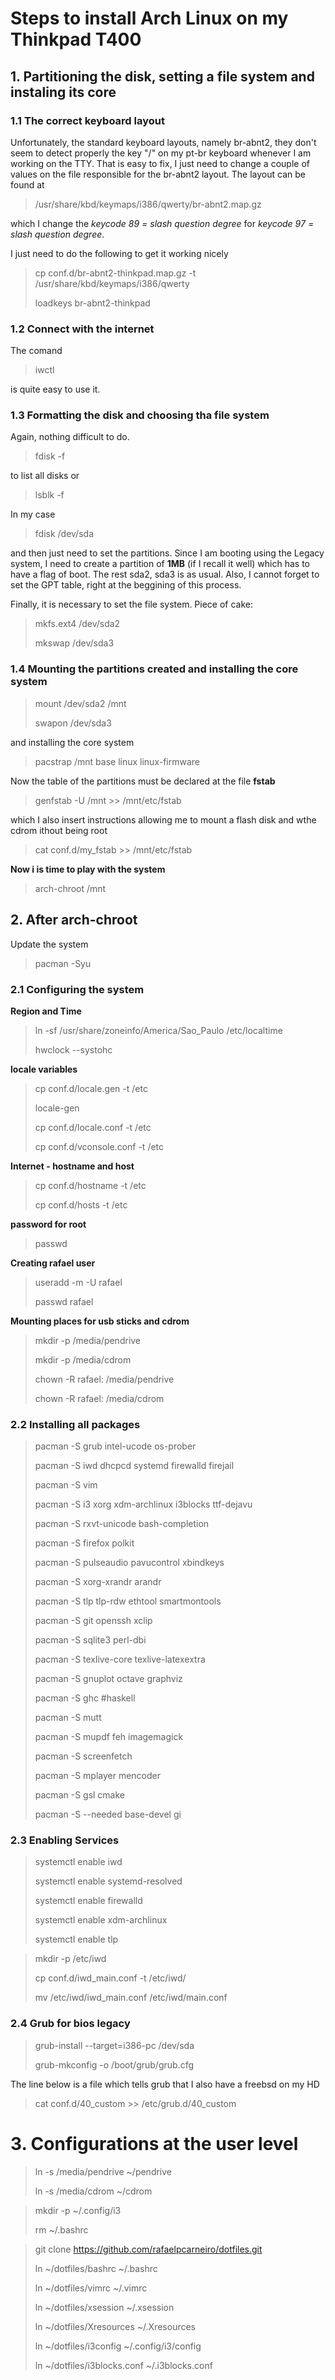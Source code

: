 # Steps to install Arch Linux on my Thinkpad T400

## 1. Partitioning the disk, setting a file system and instaling its core



### 1.1 The correct keyboard layout

Unfortunately, the standard keyboard layouts, namely br-abnt2, they
don't seem to detect properly the key "/" on my pt-br keyboard whenever
I am working on the TTY. That is easy to fix, I just need to change a
couple of values on the file responsible for the br-abnt2 layout. The
layout can be found at

> /usr/share/kbd/keymaps/i386/qwerty/br-abnt2.map.gz

which I change the *keycode 89 = slash question degree* for 
*keycode 97 = slash question degree*.

I just need to do the following to get it working nicely

> cp conf.d/br-abnt2-thinkpad.map.gz -t /usr/share/kbd/keymaps/i386/qwerty
>
> loadkeys br-abnt2-thinkpad


### 1.2 Connect with the internet

The comand 

> iwctl

is quite easy to use it.


### 1.3 Formatting the disk and choosing tha file system

Again, nothing difficult to do.

> fdisk -f

to list all disks or

> lsblk -f

In my case

> fdisk /dev/sda

and then just need to set the partitions. Since I am booting using the
Legacy system, I need to create a partition of **1MB** (if I recall it
well) which has to have a flag of boot. The rest sda2, sda3 is as usual.
Also, I cannot forget to set the GPT table, right at the beggining of
this process.

Finally, it is necessary to set the file system. Piece of cake:

> mkfs.ext4 /dev/sda2                                                              
>
> mkswap /dev/sda3


### 1.4 Mounting the partitions created and installing the core system

> mount /dev/sda2 /mnt
>
> swapon /dev/sda3

and installing the core system

> pacstrap /mnt base linux linux-firmware

Now the table of the partitions must be declared at the file **fstab**

> genfstab -U /mnt  >> /mnt/etc/fstab                                            

which I also insert instructions allowing me to mount a flash disk and
wthe cdrom ithout being root

> cat conf.d/my_fstab >> /mnt/etc/fstab

**Now i is time to play with the system**

> arch-chroot /mnt


## 2. After arch-chroot

Update the system

> pacman -Syu


### 2.1 Configuring the system

**Region and Time**

> ln -sf /usr/share/zoneinfo/America/Sao_Paulo /etc/localtime
>
> hwclock --systohc

**locale variables**

> cp conf.d/locale.gen    -t /etc                                                  
>
> locale-gen                                                                       
>
> cp conf.d/locale.conf   -t /etc                                                  
>
> cp conf.d/vconsole.conf -t /etc 

**Internet - hostname and host**

> cp conf.d/hostname      -t /etc
>
> cp conf.d/hosts         -t /etc

**password for root**

> passwd

**Creating rafael user**

> useradd -m -U rafael
>
> passwd rafael

**Mounting places for usb sticks and cdrom**

> mkdir -p /media/pendrive
>
> mkdir -p /media/cdrom
>
> chown -R rafael: /media/pendrive
>
> chown -R rafael: /media/cdrom

### 2.2 Installing all packages

> pacman -S  grub intel-ucode os-prober
>
> pacman -S  iwd dhcpcd systemd firewalld firejail
>
> pacman -S  vim
>
> pacman -S  i3 xorg xdm-archlinux i3blocks ttf-dejavu
>
> pacman -S  rxvt-unicode bash-completion
>
> pacman -S  firefox polkit
>
> pacman -S  pulseaudio pavucontrol xbindkeys
>
> pacman -S  xorg-xrandr arandr
>
> pacman -S  tlp tlp-rdw ethtool smartmontools
>
> pacman -S  git openssh xclip
>
> pacman -S  sqlite3 perl-dbi
>
> pacman -S  texlive-core texlive-latexextra
>
> pacman -S  gnuplot octave graphviz
>
> pacman -S  ghc #haskell
>
> pacman -S  mutt
>
> pacman -S  mupdf feh imagemagick                           
>
> pacman -S  screenfetch                                                
>
> pacman -S  mplayer mencoder                                           
>
> pacman -S  gsl cmake                                                  
>
> pacman -S  --needed base-devel gi



### 2.3 Enabling Services

> systemctl enable iwd
>
> systemctl enable systemd-resolved
>
> systemctl enable firewalld
>
> systemctl enable xdm-archlinux
>
> systemctl enable tlp

> mkdir -p /etc/iwd                                                                
>
> cp conf.d/iwd_main.conf -t /etc/iwd/                                             
>
> mv /etc/iwd/iwd_main.conf  /etc/iwd/main.conf           

### 2.4 Grub for bios legacy

> grub-install --target=i386-pc /dev/sda
>
> grub-mkconfig -o /boot/grub/grub.cfg

The line below is a file which tells grub that I also have a freebsd on
my HD

> cat conf.d/40_custom >> /etc/grub.d/40_custom

# 3. Configurations at the user level

> ln -s /media/pendrive ~/pendrive                                                    
>
> ln -s /media/cdrom    ~/cdrom                                                       
                                                                                      
> mkdir -p ~/.config/i3                                                               
>
> rm ~/.bashrc                                                                        
                                                                                    
> git clone https://github.com/rafaelpcarneiro/dotfiles.git
>
> ln ~/dotfiles/bashrc        ~/.bashrc                            
>
> ln ~/dotfiles/vimrc         ~/.vimrc                             
>
> ln ~/dotfiles/xsession      ~/.xsession                       
>
> ln ~/dotfiles/Xresources    ~/.Xresources                     
>
> ln ~/dotfiles/i3config      ~/.config/i3/config 
>
> ln ~/dotfiles/i3blocks.conf ~/.i3blocks.conf
